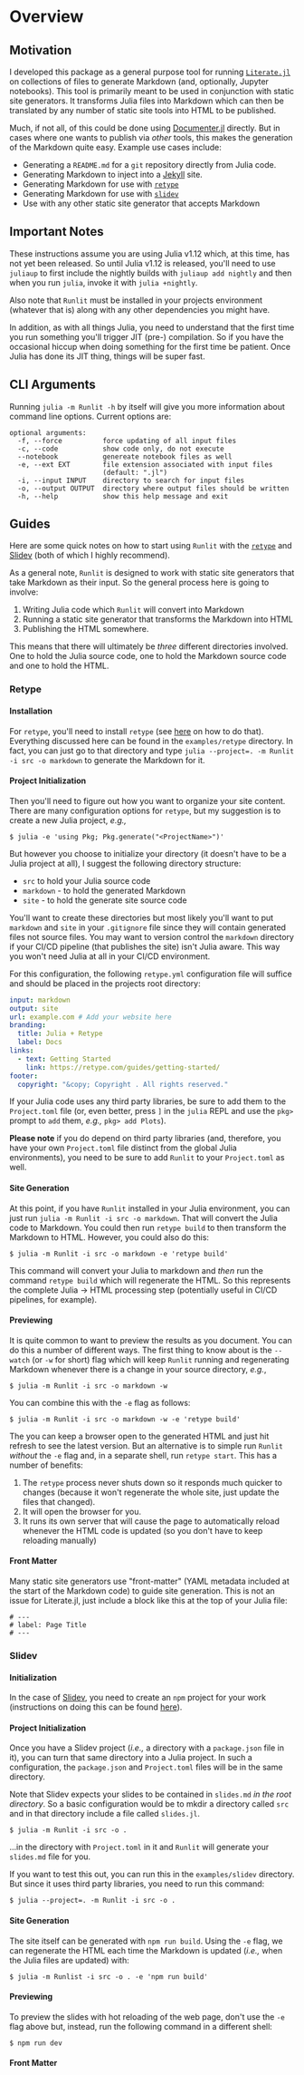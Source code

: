 # Overview

## Motivation

I developed this package as a general purpose tool for running
[`Literate.jl`](https://github.com/fredrikekre/Literate.jl) on collections of
files to generate Markdown (and, optionally, Jupyter notebooks). This tool is
primarily meant to be used in conjunction with static site generators. It
transforms Julia files into Markdown which can then be translated by any number
of static site tools into HTML to be published.

Much, if not all, of this could be done using
[Documenter.jl](https://github.com/JuliaDocs/Documenter.jl) directly. But in
cases where one wants to publish via _other_ tools, this makes the generation of
the Markdown quite easy. Example use cases include:

- Generating a `README.md` for a `git` repository directly from Julia code.
- Generating Markdown to inject into a [Jekyll](https://jekyllrb.com/) site.
- Generating Markdown for use with [`retype`](https://retype.com/)
- Generating Markdown for use with [`slidev`](https://sli.dev)
- Use with any other static site generator that accepts Markdown

## Important Notes

These instructions assume you are using Julia v1.12 which, at this time,
has not yet been released. So until Julia v1.12 is released, you'll need to
use `juliaup` to first include the nightly builds with `juliaup add nightly`
and then when you run `julia`, invoke it with `julia +nightly`.

Also note that `Runlit` must be installed in your projects environment (whatever
that is) along with any other dependencies you might have.

In addition, as with all things Julia, you need to understand that the first
time you run something you'll trigger JIT (pre-) compilation. So if you have
the occasional hiccup when doing something for the first time be patient. Once
Julia has done its JIT thing, things will be super fast.

## CLI Arguments

Running `julia -m Runlit -h` by itself will give you more information about command
line options. Current options are:

```
optional arguments:
  -f, --force          force updating of all input files
  -c, --code           show code only, do not execute
  --notebook           genereate notebook files as well
  -e, --ext EXT        file extension associated with input files
                       (default: ".jl")
  -i, --input INPUT    directory to search for input files
  -o, --output OUTPUT  directory where output files should be written
  -h, --help           show this help message and exit
```

## Guides

Here are some quick notes on how to start using `Runlit` with the
[`retype`](https://retype.com/) and [Slidev](https://sli.dev/) (both of which I
highly recommend).

As a general note, `Runlit` is designed to work with static site generators that
take Markdown as their input. So the general process here is going to involve:

1. Writing Julia code which `Runlit` will convert into Markdown
2. Running a static site generator that transforms the Markdown into HTML
3. Publishing the HTML somewhere.

This means that there will ultimately be _three_ different directories involved.
One to hold the Julia source code, one to hold the Markdown source code and one
to hold the HTML.

### Retype

#### Installation

For `retype`, you'll need to install `retype` (see
[here](https://retype.com/guides/getting-started/) on how to do that).
Everything discussed here can be found in the `examples/retype` directory. In
fact, you can just go to that directory and type `julia --project=. -m Runlit -i src -o
markdown` to generate the Markdown for it.

#### Project Initialization

Then you'll need to figure out how you want to organize your site content. There
are many configuration options for `retype`, but my suggestion is to create
a new Julia project, _e.g.,_

```
$ julia -e 'using Pkg; Pkg.generate("<ProjectName>")'
```

But however you choose to initialize your directory (it doesn't have to be a
Julia project at all), I suggest the following directory structure:

- `src` to hold your Julia source code
- `markdown` - to hold the generated Markdown
- `site` - to hold the generate site source code

You'll want to create these directories but most likely you'll want to put
`markdown` and `site` in your `.gitignore` file since they will contain
generated files not source files. You may want to version control the
`markdown` directory if your CI/CD pipeline (that publishes the site) isn't
Julia aware. This way you won't need Julia at all in your CI/CD environment.

For this configuration, the following `retype.yml` configuration file will
suffice and should be placed in the projects root directory:

```yaml
input: markdown
output: site
url: example.com # Add your website here
branding:
  title: Julia + Retype
  label: Docs
links:
  - text: Getting Started
    link: https://retype.com/guides/getting-started/
footer:
  copyright: "&copy; Copyright . All rights reserved."
```

If your Julia code uses any third party libraries, be sure to add them to the
`Project.toml` file (or, even better, press `]` in the `julia` REPL and use the
`pkg>` prompt to `add` them, _e.g.,_ `pkg> add Plots`).

**Please note** if you do depend on third party libraries (and, therefore, you
have your own `Project.toml` file distinct from the global Julia environments),
you need to be sure to add `Runlit` to your `Project.toml` as well.

#### Site Generation

At this point, if you have `Runlit` installed in your Julia environment, you can
just run `julia -m Runlit -i src -o markdown`. That will convert the Julia code
to Markdown. You could then run `retype build` to then transform the Markdown
to HTML. However, you could also do this:

```
$ julia -m Runlit -i src -o markdown -e 'retype build'
```

This command will convert your Julia to markdown and _then_ run the command
`retype build` which will regenerate the HTML. So this represents the complete
Julia -> HTML processing step (potentially useful in CI/CD pipelines, for
example).

#### Previewing

It is quite common to want to preview the results as you document. You can do
this a number of different ways. The first thing to know about is the `--watch`
(or `-w` for short) flag which will keep `Runlit` running and regenerating
Markdown whenever there is a change in your source directory, _e.g._,

```
$ julia -m Runlit -i src -o markdown -w
```

You can combine this with the `-e` flag as follows:

```
$ julia -m Runlit -i src -o markdown -w -e 'retype build'
```

The you can keep a browser open to the generated HTML and just hit refresh to
see the latest version. But an alternative is to simple run `Runlit` _without_
the `-e` flag and, in a separate shell, run `retype start`. This has a number
of benefits:

1. The `retype` process never shuts down so it responds much quicker to changes
   (because it won't regenerate the whole site, just update the files that
   changed).
2. It will open the browser for you.
3. It runs its own server that will cause the page to automatically reload
   whenever the HTML code is updated (so you don't have to keep reloading
   manually)

#### Front Matter

Many static site generators use "front-matter" (YAML metadata included at the
start of the Markdown code) to guide site generation. This is not an issue
for Literate.jl, just include a block like this at the top of your Julia file:

```
# ---
# label: Page Title
# ---
```

### Slidev

#### Initialization

In the case of [Slidev](https://sli.dev/), you need to create an `npm` project
for your work (instructions on doing this can be found
[here](https://sli.dev/guide/)).

#### Project Initialization

Once you have a Slidev project (_i.e.,_ a directory with a `package.json` file
in it), you can turn that same directory into a Julia project. In such a
configuration, the `package.json` and `Project.toml` files will be in the same
directory.

Note that Slidev expects your slides to be contained in `slides.md` _in the root
directory_. So a basic configuration would be to mkdir a directory called `src`
and in that directory include a file called `slides.jl`.

```
$ julia -m Runlit -i src -o .
```

...in the directory with `Project.toml` in it and `Runlit` will generate your
`slides.md` file for you.

If you want to test this out, you can run this in the `examples/slidev`
directory. But since it uses third party libraries, you need to run this
command:

```
$ julia --project=. -m Runlit -i src -o .
```

#### Site Generation

The site itself can be generated with `npm run build`. Using the `-e` flag, we
can regenerate the HTML each time the Markdown is updated (_i.e.,_ when the
Julia files are updated) with:

```
$ julia -m Runlist -i src -o . -e 'npm run build'
```

#### Previewing

To preview the slides with hot reloading of the web page, don't use the `-e`
flag above but, instead, run the following command in a different shell:

```
$ npm run dev
```

#### Front Matter
